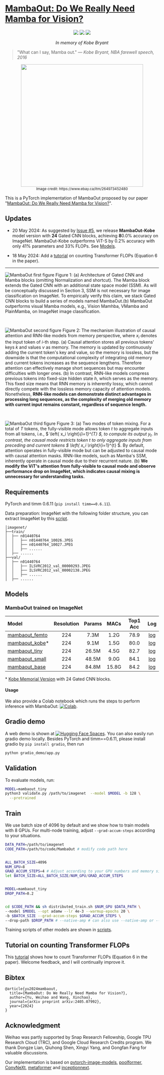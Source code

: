 # [MambaOut: Do We Really Need Mamba for Vision?](https://arxiv.org/abs/2405.07992)

<p align="center">
<a href="https://arxiv.org/abs/2405.07992" alt="arXiv">
    <img src="https://img.shields.io/badge/arXiv-2405.07992-b31b1b.svg?style=flat" /></a>
<a href="https://huggingface.co/spaces/whyu/MambaOut" alt="Hugging Face Spaces">
    <img src="https://img.shields.io/badge/%F0%9F%A4%97%20Hugging%20Face-Spaces-blue" /></a>
<a href="https://colab.research.google.com/drive/1DTJRsPczV0pOwmFhEjSWyI2NqQoR_u-K?usp=sharing" alt="Colab">
    <img src="https://colab.research.google.com/assets/colab-badge.svg" /></a>
</p>

<p align="center"><em>In memory of Kobe Bryant</em></p>

> "What can I say, Mamba out." — *Kobe Bryant, NBA farewell speech, 2016*

<p align="center">
<img src="https://raw.githubusercontent.com/yuweihao/misc/master/MambaOut/mamba_out.png" width="400"> <br>
<small>Image credit: https://www.ebay.ca/itm/264973452480</small>
</p>


This is a PyTorch implementation of MambaOut proposed by our paper "[MambaOut: Do We Really Need Mamba for Vision?](https://arxiv.org/abs/2405.07992)". 

## Updates
* 20 May 2024: As suggested by [Issue #5](https://github.com/yuweihao/MambaOut/issues/5#issuecomment-2119555019), we release **MambaOut-Kobe** model version with **24** Gated CNN blocks, achieving **8**0.0% accuracy on ImageNet. MambaOut-Kobe outperforms ViT-S by 0.2% accuracy with only 41% parameters and 33% FLOPs. See [Models](#models).

* 18 May 2024: Add a [tutorial](https://github.com/yuweihao/MambaOut/issues/210) on counting Transformer FLOPs (Equation 6 in the paper).
---

![MambaOut first figure](https://raw.githubusercontent.com/yuweihao/misc/master/MambaOut/mambaout_first_figure.png)
Figure 1: (a) Architecture of Gated CNN and Mamba blocks (omitting Normalization and shortcut). The Mamba block extends the Gated CNN with an additional state space model (SSM). As will be conceptually discussed in Section 3, SSM is not necessary for image classification on ImageNet. To empirically verify this claim, we stack Gated CNN blocks to build a series of models named MambaOut.(b) MambaOut outperforms visual Mamba models, e.g., Vision Mamhba, VMamba and PlainMamba, on ImageNet image classification. 

<br>

![MambaOut second figure](https://raw.githubusercontent.com/yuweihao/misc/master/MambaOut/mambaout_second_figure.png)
Figure 2: The mechanism illustration of causal attention and RNN-like models from memory perspective, where $x_i$ denotes the input token of $i$-th step. (a) Causal attention stores all previous tokens' keys $k$ and values $v$ as memory. The memory is updated by continuously adding the current token's key and value, so the memory is lossless, but the downside is that the computational complexity of integrating old memory and current tokens increases as the sequence lengthens. Therefore attention can effectively manage short sequences but may encounter difficulties with longer ones. (b) In contrast, RNN-like models compress previous tokens into fixed-size hidden state $h$, which serves as the memory. This fixed size means that RNN memory is inherently lossy, which cannot directly compete with the lossless memory capacity of attention models. Nonetheless, **RNN-like models can demonstrate distinct advantages in processing long sequences,  as the complexity of merging old memory with current input remains constant, regardless of sequence length.**

<br>

![MambaOut third figure](https://raw.githubusercontent.com/yuweihao/misc/master/MambaOut/mambaout_third_figure.png)
Figure 3: (a) Two modes of token mixing. For a total of $T$ tokens, the fully-visible mode allows token $t$ to aggregate inputs from all tokens, i.e., $ \left\{ x_i \right\}_{i=1}^{T} $, to compute its output $y_t$. In contrast, the causal mode restricts token $t$ to only aggregate inputs from preceding and current tokens $ \left\{ x_i \right\}_{i=1}^{t} $. By default, attention operates in fully-visible mode but can be adjusted to causal mode with causal attention masks. RNN-like models, such as Mamba's SSM, inherently operate in causal mode due to their recurrent nature. (b) **We modify the ViT's attention from fully-visible to causal mode and observe performance drop on ImageNet, which indicates causal mixing is unnecessary for understanding tasks.**



## Requirements
PyTorch and timm 0.6.11 (`pip install timm==0.6.11`).

Data preparation: ImageNet with the following folder structure, you can extract ImageNet by this [script](https://gist.github.com/BIGBALLON/8a71d225eff18d88e469e6ea9b39cef4).

```
│imagenet/
├──train/
│  ├── n01440764
│  │   ├── n01440764_10026.JPEG
│  │   ├── n01440764_10027.JPEG
│  │   ├── ......
│  ├── ......
├──val/
│  ├── n01440764
│  │   ├── ILSVRC2012_val_00000293.JPEG
│  │   ├── ILSVRC2012_val_00002138.JPEG
│  │   ├── ......
│  ├── ......
```


## Models
### MambaOut trained on ImageNet
| Model | Resolution | Params | MACs | Top1 Acc | Log |
| :---     |   :---:    |  :---: |  :---:  |  :---:  |  :---:  |
| [mambaout_femto](https://github.com/yuweihao/MambaOut/releases/download/model/mambaout_femto.pth) | 224 | 7.3M | 1.2G | 78.9 | [log](https://github.com/yuweihao/MambaOut/releases/download/model/mambaout_femto.csv) |
| [mambaout_kobe](https://github.com/yuweihao/MambaOut/releases/download/model/mambaout_kobe.pth)\* | 224 | 9.1M | 1.5G | 80.0 | [log](https://github.com/yuweihao/MambaOut/releases/download/model/mambaout_kobe.csv) |
| [mambaout_tiny](https://github.com/yuweihao/MambaOut/releases/download/model/mambaout_tiny.pth) | 224 | 26.5M | 4.5G | 82.7 | [log](https://github.com/yuweihao/MambaOut/releases/download/model/mambaout_tiny.csv) |
| [mambaout_small](https://github.com/yuweihao/MambaOut/releases/download/model/mambaout_small.pth) | 224 | 48.5M | 9.0G | 84.1 | [log](https://github.com/yuweihao/MambaOut/releases/download/model/mambaout_small.csv) |
| [mambaout_base](https://github.com/yuweihao/MambaOut/releases/download/model/mambaout_base.pth) | 224 | 84.8M | 15.8G | 84.2 | [log](https://github.com/yuweihao/MambaOut/releases/download/model/mambaout_base.csv) |

\* [Kobe Memorial Version](https://github.com/yuweihao/MambaOut/issues/5#issuecomment-2119555019) with 24 Gated CNN blocks. 

#### Usage
We also provide a Colab notebook which runs the steps to perform inference with MambaOut: [![Colab](https://colab.research.google.com/assets/colab-badge.svg)](https://colab.research.google.com/drive/1DTJRsPczV0pOwmFhEjSWyI2NqQoR_u-K?usp=sharing).

## Gradio demo
A web demo is shown at [![Hugging Face Spaces](https://img.shields.io/badge/%F0%9F%A4%97%20Hugging%20Face-Spaces-blue)](https://huggingface.co/spaces/whyu/MambaOut). You can also easily run gradio demo locally. Besides PyTorch and timm==0.6.11, please install gradio by `pip install gradio`, then run
```bash
python gradio_demo/app.py
```

## Validation

To evaluate models, run:

```bash
MODEL=mambaout_tiny
python3 validate.py /path/to/imagenet  --model $MODEL -b 128 \
  --pretrained
```

## Train
We use batch size of 4096 by default and we show how to train models with 8 GPUs. For multi-node training, adjust `--grad-accum-steps` according to your situations.


```bash
DATA_PATH=/path/to/imagenet
CODE_PATH=/path/to/code/MambaOut # modify code path here


ALL_BATCH_SIZE=4096
NUM_GPU=8
GRAD_ACCUM_STEPS=4 # Adjust according to your GPU numbers and memory size.
let BATCH_SIZE=ALL_BATCH_SIZE/NUM_GPU/GRAD_ACCUM_STEPS


MODEL=mambaout_tiny 
DROP_PATH=0.2


cd $CODE_PATH && sh distributed_train.sh $NUM_GPU $DATA_PATH \
--model $MODEL --opt adamw --lr 4e-3 --warmup-epochs 20 \
-b $BATCH_SIZE --grad-accum-steps $GRAD_ACCUM_STEPS \
--drop-path $DROP_PATH # --native-amp # can also use --native-amp or --amp to acclerate training
```
Training scripts of other models are shown in [scripts](/scripts/).


## Tutorial on counting Transformer FLOPs
This [tutorial](https://github.com/yuweihao/MambaOut/issues/210) shows how to count Transformer FLOPs (Equation 6 in the paper). Welcome feedback, and I will continually improve it.


## Bibtex
```
@article{yu2024mambaout,
  title={MambaOut: Do We Really Need Mamba for Vision?},
  author={Yu, Weihao and Wang, Xinchao},
  journal={arXiv preprint arXiv:2405.07992},
  year={2024}
}
```

## Acknowledgment
Weihao was partly supported by Snap Research Fellowship, Google TPU Research Cloud (TRC), and Google Cloud Research Credits program. We thank Dongze Lian, Qiuhong Shen, Xingyi Yang, and Gongfan Fang for valuable discussions.

Our implementation is based on [pytorch-image-models](https://github.com/huggingface/pytorch-image-models), [poolformer](https://github.com/sail-sg/poolformer), [ConvNeXt](https://github.com/facebookresearch/ConvNeXt), [metaformer](https://github.com/sail-sg/metaformer) and [inceptionnext](https://github.com/sail-sg/inceptionnext).

